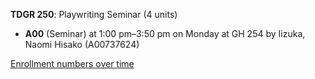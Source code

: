 **TDGR 250**: Playwriting Seminar (4 units)

- **A00** (Seminar) at 1:00 pm–3:50 pm on Monday at GH 254 by Iizuka, Naomi Hisako (A00737624)

[Enrollment numbers over time](./TDGR250.tsv)

